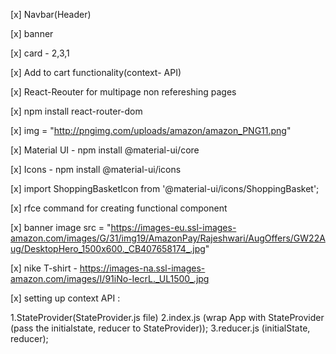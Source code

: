 [x] Navbar(Header)

[x] banner

[x] card - 2,3,1

[x] Add to cart functionality(context- API)


[x] React-Reouter for multipage non refereshing pages

[x] npm install react-router-dom

[x] img = "http://pngimg.com/uploads/amazon/amazon_PNG11.png"

[x] Material UI -  npm install @material-ui/core

[x] Icons - npm install @material-ui/icons

[x] import ShoppingBasketIcon from '@material-ui/icons/ShoppingBasket';

[x] rfce command for creating functional component

[x] banner image src = "https://images-eu.ssl-images-amazon.com/images/G/31/img19/AmazonPay/Rajeshwari/AugOffers/GW22Aug/DesktopHero_1500x600._CB407658174_.jpg"

[x] nike T-shirt - https://images-na.ssl-images-amazon.com/images/I/91iNo-IecrL._UL1500_.jpg

[x] setting up context API : 

   1.StateProvider(StateProvider.js file)
   2.index.js (wrap App with StateProvider (pass the initialstate, reducer to StateProvider));
   3.reducer.js (initialState, reducer);
